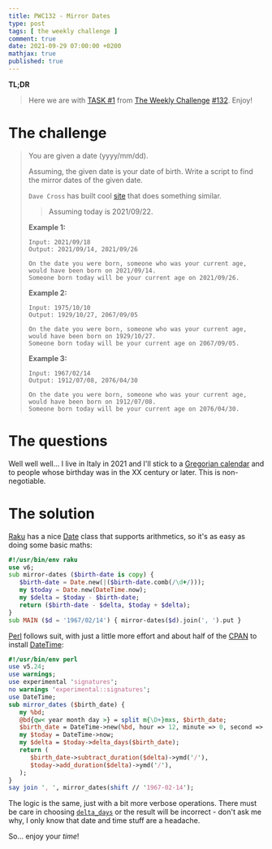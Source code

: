 ```yaml
---
title: PWC132 - Mirror Dates
type: post
tags: [ the weekly challenge ]
comment: true
date: 2021-09-29 07:00:00 +0200
mathjax: true
published: true
---
```


**TL;DR**

> Here we are with [TASK #1][] from [The Weekly Challenge][]
> [#132][]. Enjoy!

# The challenge

> You are given a date (yyyy/mm/dd).
> 
> Assuming, the given date is your date of birth. Write a script to find the
> mirror dates of the given date.
> 
> `Dave Cross` has built cool [site][] that does something similar.
>
>> Assuming today is 2021/09/22.
>
> **Example 1:**
>
>     Input: 2021/09/18
>     Output: 2021/09/14, 2021/09/26
>     
>     On the date you were born, someone who was your current age,
>     would have been born on 2021/09/14.
>     Someone born today will be your current age on 2021/09/26.
>
> **Example 2:**
>
>     Input: 1975/10/10
>     Output: 1929/10/27, 2067/09/05
>     
>     On the date you were born, someone who was your current age,
>     would have been born on 1929/10/27.
>     Someone born today will be your current age on 2067/09/05.
>
> **Example 3:**
>
>     Input: 1967/02/14
>     Output: 1912/07/08, 2076/04/30
>     
>     On the date you were born, someone who was your current age,
>     would have been born on 1912/07/08.
>     Someone born today will be your current age on 2076/04/30.

# The questions

Well well well... I live in Italy in 2021 and I'll stick to a [Gregorian
calendar][] and to people whose birthday was in the XX century or later.
This is non-negotiable.


# The solution

[Raku][] has a nice [Date][] class that supports arithmetics, so it's as
easy as doing some basic maths:

```raku
#!/usr/bin/env raku
use v6;
sub mirror-dates ($birth-date is copy) {
   $birth-date = Date.new(|($birth-date.comb(/\d+/)));
   my $today = Date.new(DateTime.now);
   my $delta = $today - $birth-date;
   return ($birth-date - $delta, $today + $delta);
}
sub MAIN ($d = '1967/02/14') { mirror-dates($d).join(', ').put }
```

[Perl][] follows suit, with just a little more effort and about half of
the [CPAN][] to install [DateTime][]:

```perl
#!/usr/bin/env perl
use v5.24;
use warnings;
use experimental 'signatures';
no warnings 'experimental::signatures';
use DateTime;
sub mirror_dates ($birth_date) {
   my %bd;
   @bd{qw< year month day >} = split m{\D+}mxs, $birth_date;
   $birth_date = DateTime->new(%bd, hour => 12, minute => 0, second => 0);
   my $today = DateTime->now;
   my $delta = $today->delta_days($birth_date);
   return (
      $birth_date->subtract_duration($delta)->ymd('/'),
      $today->add_duration($delta)->ymd('/'),
   );
}
say join ', ', mirror_dates(shift // '1967-02-14');
```

The logic is the same, just with a bit more verbose operations. There
must be care in choosing [`delta_days`][] or the result will be
incorrect - don't ask me why, I only know that date and time stuff are a
headache.

So... enjoy your *time*!


[The Weekly Challenge]: https://theweeklychallenge.org/
[#132]: https://theweeklychallenge.org/blog/perl-weekly-challenge-132/
[TASK #1]: https://theweeklychallenge.org/blog/perl-weekly-challenge-132/#TASK1
[Perl]: https://www.perl.org/
[Raku]: https://raku.org/
[site]: https://davorg.dev/mirroryear
[Gregorian calendar]: https://en.wikipedia.org/wiki/Gregorian_calendar
[Date]: https://docs.raku.org/type/Date
[CPAN]: https://metacpan.org/
[DateTime]: https://metacpan.org/pod/DateTime
[`delta_days`]: https://metacpan.org/pod/DateTime#$dt-%3Edelta_days($datetime)
